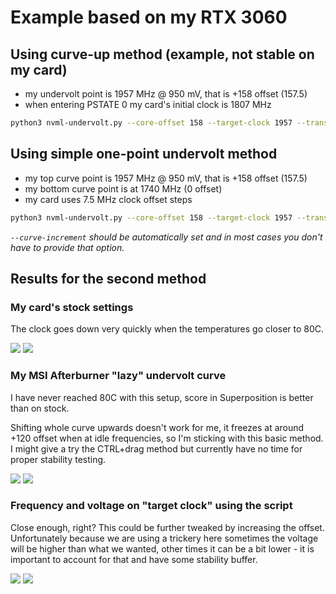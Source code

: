 # Example based on my RTX 3060

## Using curve-up method (example, not stable on my card)

- my undervolt point is 1957 MHz @ 950 mV, that is +158 offset (157.5)
- when entering PSTATE 0 my card's initial clock is 1807 MHz

```bash
python3 nvml-undervolt.py --core-offset 158 --target-clock 1957 --transition-clock 1807
```

## Using simple one-point undervolt method

- my top curve point is 1957 MHz @ 950 mV, that is +158 offset (157.5)
- my bottom curve point is at 1740 MHz (0 offset)
- my card uses 7.5 MHz clock offset steps

```bash
python3 nvml-undervolt.py --core-offset 158 --target-clock 1957 --transition-clock 1740 --curve --curve-increment 15
```

_`--curve-increment` should be automatically set and in most cases you don't have to provide that option._

## Results for the second method

### My card's stock settings

The clock goes down very quickly when the temperatures go closer to 80C.

![](https://i.imgur.com/O7dRzxw.jpeg)
![](https://i.imgur.com/ErJE7YV.jpeg)

### My MSI Afterburner "lazy" undervolt curve

I have never reached 80C with this setup, score in Superposition is better than on stock.

Shifting whole curve upwards doesn't work for me, it freezes at around +120 offset when at idle frequencies, so I'm sticking with this basic method.  
I might give a try the CTRL+drag method but currently have no time for proper stability testing.

![](https://i.imgur.com/ftByJir.jpeg)
![](https://i.imgur.com/7sR1Z2f.jpeg)

### Frequency and voltage on "target clock" using the script

Close enough, right? This could be further tweaked by increasing the offset.  
Unfortunately because we are using a trickery here sometimes the voltage will be higher than what we wanted, other times it can be a bit lower - it is important to account for that and have some stability buffer.

![](https://i.imgur.com/sNn1eCC.jpeg)
![](https://i.imgur.com/2u0GfCy.jpeg)

